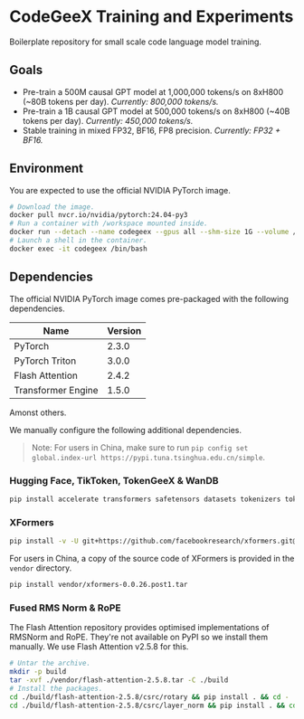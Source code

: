 # CodeGeeX Training and Experiments

Boilerplate repository for small scale code language model training.

## Goals

- Pre-train a 500M causal GPT model at 1,000,000 tokens/s on 8xH800 (~80B tokens per day). *Currently: 800,000 tokens/s.*
- Pre-train a 1B causal GPT model at 500,000 tokens/s on 8xH800 (~40B tokens per day). *Currently: 450,000 tokens/s.*
- Stable training in mixed FP32, BF16, FP8 precision. *Currently: FP32 + BF16.*

## Environment

You are expected to use the official NVIDIA PyTorch image.

```bash
# Download the image.
docker pull nvcr.io/nvidia/pytorch:24.04-py3
# Run a container with /workspace mounted inside.
docker run --detach --name codegeex --gpus all --shm-size 1G --volume /workspace:/workspace:rw nvcr.io/nvidia/pytorch:24.04-py3 tail -f /dev/null
# Launch a shell in the container.
docker exec -it codegeex /bin/bash
```

## Dependencies

The official NVIDIA PyTorch image comes pre-packaged with the following dependencies.

| Name               | Version |
| ------------------ | ------- |
| PyTorch            | 2.3.0   |
| PyTorch Triton     | 3.0.0   |
| Flash Attention    | 2.4.2   |
| Transformer Engine | 1.5.0   |

Amonst others.

We manually configure the following additional dependencies.

> Note: For users in China, make sure to run `pip config set global.index-url https://pypi.tuna.tsinghua.edu.cn/simple`.

### Hugging Face, TikToken, TokenGeeX & WanDB

```bash
pip install accelerate transformers safetensors datasets tokenizers tokengeex tiktoken wandb
```

### XFormers

```bash
pip install -v -U git+https://github.com/facebookresearch/xformers.git@main#egg=xformers
```

For users in China, a copy of the source code of XFormers is provided in the `vendor` directory.

```bash
pip install vendor/xformers-0.0.26.post1.tar
```

### Fused RMS Norm & RoPE

The Flash Attention repository provides optimised implementations of RMSNorm and RoPE. They're not available on PyPI so we install them manually. We use Flash Attention v2.5.8 for this.

```bash
# Untar the archive.
mkdir -p build
tar -xvf ./vendor/flash-attention-2.5.8.tar -C ./build
# Install the packages.
cd ./build/flash-attention-2.5.8/csrc/rotary && pip install . && cd -
cd ./build/flash-attention-2.5.8/csrc/layer_norm && pip install . && cd -
```
